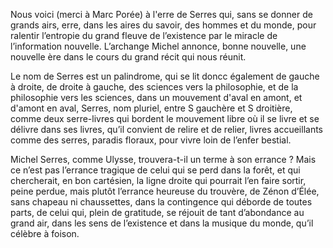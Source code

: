 Nous voici (merci à Marc Porée) à l'erre de Serres qui, sans se donner de grands airs, erre, dans les aires du savoir, des hommes et du monde, pour ralentir l’entropie du grand fleuve de l’existence par le miracle de l’information nouvelle. L’archange Michel annonce, bonne nouvelle, une nouvelle ère dans le cours du grand récit qui nous réunit.

Le nom de Serres est un palindrome, qui se lit doncc également de gauche à droite, de droite à gauche, des sciences vers la philosophie, et de la philosophie vers les sciences, dans un mouvement d'aval en amont, et d'amont en aval, Serres, nom pluriel, entre S gauchère et S droitière, comme deux serre-livres qui bordent le mouvement libre où il se livre et se délivre dans ses livres, qu’il convient de relire et de relier, livres accueillants comme des serres, paradis floraux, pour vivre loin de l’enfer bestial. 

Michel Serres, comme Ulysse, trouvera-t-il un terme à son errance ? Mais ce n’est pas l’errance tragique de celui qui se perd dans la forêt, et qui chercherait, en bon cartésien, la ligne droite qui pourrait l’en faire sortir, peine perdue, mais plutôt l’errance heureuse du trouvère, de Zénon d’Élée, sans chapeau ni chaussettes, dans la contingence qui déborde de toutes parts, de celui qui, plein de gratitude, se réjouit de tant d’abondance au grand air, dans les sens de l’existence et dans la musique du monde, qu’il célèbre à foison.

